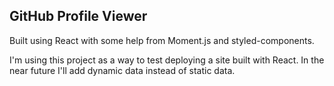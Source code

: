 ## GitHub Profile Viewer

Built using React with some help from Moment.js and styled-components.

I'm using this project as a way to test deploying a site built with React. In the near future I'll add dynamic data instead of static data. 